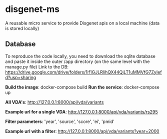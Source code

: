 # disgenet-ms
A reusable micro service to provide Disgenet apis on a local machine (data is stored locally)

## Database
To reproduce the code locally, you need to download the sqlite database and paste it inside the outer /app directory (on the same level with the manage.py file)
Link to the DB:
https://drive.google.com/drive/folders/1if1GJLRlihQX44QjLT1uMMVfG7ZyIefd?usp=sharing

**Build the image**: docker-compose build
**Run the service**: docker-compose up

**All VDA's**: http://127.0.0.1:8000/api/vda/variants

**Example url for a single VDA**: http://127.0.0.1:8000/api/vda/variants/rs295

**Filter parameters**: 'year', 'source', 'score', 'ei', 'pmid'

**Example url with a filter**: http://127.0.0.1:8000/api/vda/variants?year=2000


